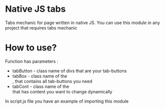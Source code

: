 # Native JS tabs
Tabs mechanic for page written in native JS. 
You can use this module in any project that requires tabs mechanic

# How to use?

Function has parameters :
- tabButton - class name of divs that are your tab-buttons
- tabBox - class name of the <div>, that contains all tab-buttons you need
- tabCont - class name of the <div> that has content you want to change dynamically

In script.js file you have an example of importing this module
